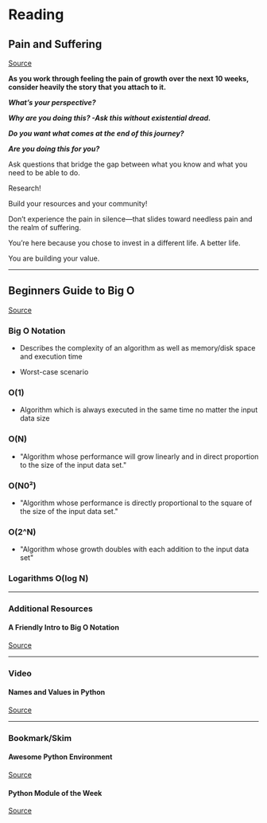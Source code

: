 # Reading

## Pain and Suffering

[Source](https://codefellows.github.io/code-401-python-guide/curriculum/class-01/notes/pain_suffering)

**As you work through feeling the pain of growth over the next 10 weeks, consider heavily the story that you attach to it.**

***What’s your perspective?***

***Why are you doing this? -Ask this without existential dread.***

***Do you want what comes at the end of this journey?***

***Are you doing this for you?***

Ask questions that bridge the gap between what you know and what you need to be able to do.

Research!

Build your resources and your community!

Don’t experience the pain in silence—that slides toward needless pain and the realm of suffering.

You’re here because you chose to invest in a different life. A better life.

You are building your value.

---

## Beginners Guide to Big O

[Source](https://rob-bell.net/2009/06/a-beginners-guide-to-big-o-notation/)

### Big O Notation

- Describes the complexity of an algorithm as well as memory/disk space and execution time

- Worst-case scenario

### O(1)

- Algorithm which is always executed in the same time no matter the input data size

### O(N)

- "Algorithm whose performance will grow linearly and in direct proportion to the size of the input data set."

### O(N0²)

- "Algorithm whose performance is directly proportional to the square of the size of the input data set."

### O(2^N)

- "Algorithm whose growth doubles with each addition to the input data set"

### Logarithms O(log N)

---

### Additional Resources

#### A Friendly Intro to Big O Notation

[Source](https://www.codenewbie.org/basecs/8)

---

### Video

#### Names and Values in Python

[Source](https://www.youtube.com/watch?v=_AEJHKGk9ns)

---

### Bookmark/Skim

#### Awesome Python Environment

[Source](https://towardsdatascience.com/how-to-setup-an-awesome-python-environment-for-data-science-or-anything-else-35d358cc95d5)

#### Python Module of the Week

[Source](https://pymotw.com/3/index.html)
